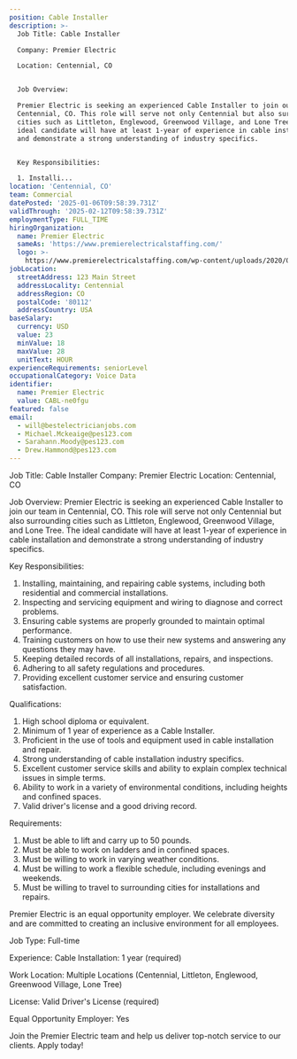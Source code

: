 ```yaml
---
position: Cable Installer
description: >-
  Job Title: Cable Installer

  Company: Premier Electric

  Location: Centennial, CO


  Job Overview:

  Premier Electric is seeking an experienced Cable Installer to join our team in
  Centennial, CO. This role will serve not only Centennial but also surrounding
  cities such as Littleton, Englewood, Greenwood Village, and Lone Tree. The
  ideal candidate will have at least 1-year of experience in cable installation
  and demonstrate a strong understanding of industry specifics. 


  Key Responsibilities:

  1. Installi...
location: 'Centennial, CO'
team: Commercial
datePosted: '2025-01-06T09:58:39.731Z'
validThrough: '2025-02-12T09:58:39.731Z'
employmentType: FULL_TIME
hiringOrganization:
  name: Premier Electric
  sameAs: 'https://www.premierelectricalstaffing.com/'
  logo: >-
    https://www.premierelectricalstaffing.com/wp-content/uploads/2020/05/Premier-Electrical-Staffing-logo.png
jobLocation:
  streetAddress: 123 Main Street
  addressLocality: Centennial
  addressRegion: CO
  postalCode: '80112'
  addressCountry: USA
baseSalary:
  currency: USD
  value: 23
  minValue: 18
  maxValue: 28
  unitText: HOUR
experienceRequirements: seniorLevel
occupationalCategory: Voice Data
identifier:
  name: Premier Electric
  value: CABL-ne0fgu
featured: false
email:
  - will@bestelectricianjobs.com
  - Michael.Mckeaige@pes123.com
  - Sarahann.Moody@pes123.com
  - Drew.Hammond@pes123.com
---
```




Job Title: Cable Installer
Company: Premier Electric
Location: Centennial, CO

Job Overview:
Premier Electric is seeking an experienced Cable Installer to join our team in Centennial, CO. This role will serve not only Centennial but also surrounding cities such as Littleton, Englewood, Greenwood Village, and Lone Tree. The ideal candidate will have at least 1-year of experience in cable installation and demonstrate a strong understanding of industry specifics. 

Key Responsibilities:
1. Installing, maintaining, and repairing cable systems, including both residential and commercial installations.
2. Inspecting and servicing equipment and wiring to diagnose and correct problems.
3. Ensuring cable systems are properly grounded to maintain optimal performance.
4. Training customers on how to use their new systems and answering any questions they may have.
5. Keeping detailed records of all installations, repairs, and inspections.
6. Adhering to all safety regulations and procedures.
7. Providing excellent customer service and ensuring customer satisfaction.

Qualifications:
1. High school diploma or equivalent. 
2. Minimum of 1 year of experience as a Cable Installer.
3. Proficient in the use of tools and equipment used in cable installation and repair.
4. Strong understanding of cable installation industry specifics.
5. Excellent customer service skills and ability to explain complex technical issues in simple terms.
6. Ability to work in a variety of environmental conditions, including heights and confined spaces.
7. Valid driver's license and a good driving record.

Requirements:
1. Must be able to lift and carry up to 50 pounds.
2. Must be able to work on ladders and in confined spaces.
3. Must be willing to work in varying weather conditions.
4. Must be willing to work a flexible schedule, including evenings and weekends.
5. Must be willing to travel to surrounding cities for installations and repairs.

Premier Electric is an equal opportunity employer. We celebrate diversity and are committed to creating an inclusive environment for all employees.

Job Type: Full-time

Experience: Cable Installation: 1 year (required) 

Work Location: Multiple Locations (Centennial, Littleton, Englewood, Greenwood Village, Lone Tree)

License: Valid Driver's License (required)

Equal Opportunity Employer: Yes

Join the Premier Electric team and help us deliver top-notch service to our clients. Apply today!
